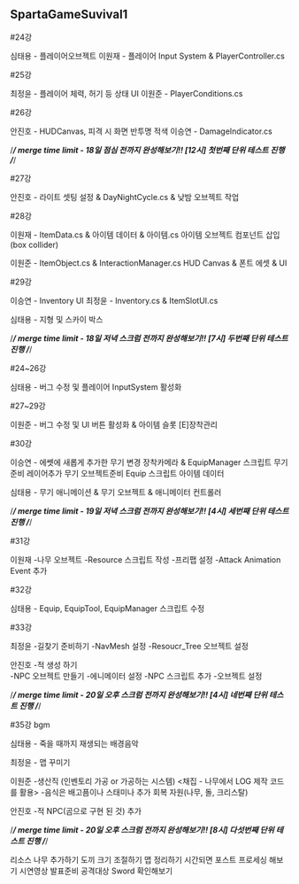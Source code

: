 ## SpartaGameSuvival1



#24강 


심태용 - 플레이어오브젝트
이원재 - 플레이어 Input System & PlayerController.cs



#25강 


최정윤 - 플레이어 체력, 허기 등 상태 UI
이원준 - PlayerConditions.cs



#26강


안진호 - HUDCanvas, 피격 시 화면 반투명 적색
이승연 - DamageIndicator.cs



/***********************************************************/
merge time limit - 18일 점심 전까지 완성해보기!! [12시]
첫번째 단위 테스트 진행
/***********************************************************/



#27강 


안진호 - 라이트 셋팅 설정 & DayNightCycle.cs & 낮밤 오브젝트 작업 


#28강


이원재 - ItemData.cs & 아이템 데이터 & 아이템.cs
아이템 오브젝트 컴포넌트 삽입(box collider)

이원준 - ItemObject.cs & InteractionManager.cs 
HUD Canvas & 폰트 에셋 & UI


#29강


이승연 - Inventory UI 
최정윤 - Inventory.cs & ItemSlotUI.cs 

심태용 - 지형 및 스카이 박스


/***********************************************************/
merge time limit - 18일 저녁 스크럼 전까지 완성해보기!! [7시]
두번째 단위 테스트 진행
/***********************************************************/


#24~26강 


심태용 - 버그 수정 및 플레이어 InputSystem 활성화


#27~29강 


이원준 - 버그 수정 및 UI 버튼 활성화 & 아이템 슬롯 [E]장착관리


#30강 


이승연 - 에쎗에 새롭게 추가한 무기 변경
장착카메라 & EquipManager 스크립트 
무기준비 
레이어추가
무기 오브젝트준비
Equip 스크립트
아이템 데이터 

심태용 - 무기 애니메이션 & 무기 오브젝트 & 애니메이터 컨트롤러


/***********************************************************/
merge time limit - 19일 저녁 스크럼 전까지 완성해보기!! [4시]
세번째 단위 테스트 진행
/***********************************************************/


#31강


이원재 
-나무 오브젝트 
-Resource 스크립트 작성
-프리팹 설정
-Attack Animation Event 추가


#32강


심태용 - Equip, EquipTool, EquipManager 스크립트 수정

#33강


최정윤
-길찾기 준비하기
-NavMesh 설정
-Resoucr_Tree 오브젝트 설정

안진호 
-적 생성 하기  
-NPC 오브젝트 만들기
-에니메이터 설정
-NPC 스크립트 추가
-오브젝트 설정

/***********************************************************/
merge time limit - 20일 오후 스크럼 전까지 완성해보기!! [4시]
네번째 단위 테스트 진행
/***********************************************************/

#35강 bgm 


심태용 - 죽을 때까지 재생되는 배경음악

최정윤 - 맵 꾸미기

이원준 
-생산직 (인벤토리 가공 or 가공하는 시스템) 
<채집 - 나무에서 LOG 제작 코드를 활용>
-음식은 배고픔이나 스태미나 추가 회복
자원(나무, 돌, 크리스탈)

안진호 -적 NPC(곰으로 구현 된 것) 추가


/***********************************************************/
merge time limit - 20일 오후 스크럼 전까지 완성해보기!! [8시]
다섯번째 단위 테스트 진행
/***********************************************************/


리소스 나무 추가하기
도끼 크기 조절하기
맵 정리하기
시간되면 포스트 프로세싱 해보기
시연영상
발표준비
공격대상 Sword 확인해보기
